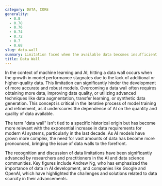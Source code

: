 ```yaml
---
category: DATA, CORE
generality:
  - 0.8
  - 0.78
  - 0.76
  - 0.74
  - 0.72
  - 0.7
  - 0.68
slug: data-wall
summary: Limitation faced when the available data becomes insufficient for further training or improving machine learning models.
title: Data Wall
---
```


In the context of machine learning and AI, hitting a data wall occurs when the growth in model performance stagnates due to the lack of additional or higher-quality data. This limitation can significantly hinder the development of more accurate and robust models. Overcoming a data wall often requires obtaining more data, improving data quality, or utilizing advanced techniques like data augmentation, transfer learning, or synthetic data generation. This concept is critical in the iterative process of model training and refinement, as it underscores the dependence of AI on the quantity and quality of data available.

The term "data wall" isn't tied to a specific historical origin but has become more relevant with the exponential increase in data requirements for modern AI systems, particularly in the last decade. As AI models have grown more complex, the need for vast amounts of data has become more pronounced, bringing the issue of data walls to the forefront.

The recognition and discussion of data limitations have been significantly advanced by researchers and practitioners in the AI and data science communities. Key figures include Andrew Ng, who has emphasized the importance of data in AI development, and companies like Google and OpenAI, which have highlighted the challenges and solutions related to data scarcity in their advancements.
